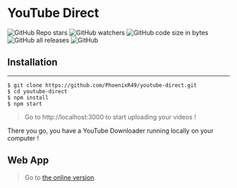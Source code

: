 # YouTube Direct
![GitHub Repo stars](https://img.shields.io/github/stars/PhoenixR49/youtube-direct)
![GitHub watchers](https://img.shields.io/github/watchers/PhoenixR49/youtube-direct)
![GitHub code size in bytes](https://img.shields.io/github/languages/code-size/PhoenixR49/youtube-direct)
![GitHub all releases](https://img.shields.io/github/downloads/PhoenixR49/youtube-direct/total)
![GitHub](https://img.shields.io/github/license/PhoenixR49/youtube-direct)

## Installation
***
```
$ git clone https://github.com/PhoenixR49/youtube-direct.git
$ cd youtube-direct 
$ npm install
$ npm start
```
> Go to http://localhost:3000 to start uploading your videos !

There you go, you have a YouTube Downloader running locally on your computer !

## Web App
> Go to [the online version](https://youtube-direct.vercel.app).